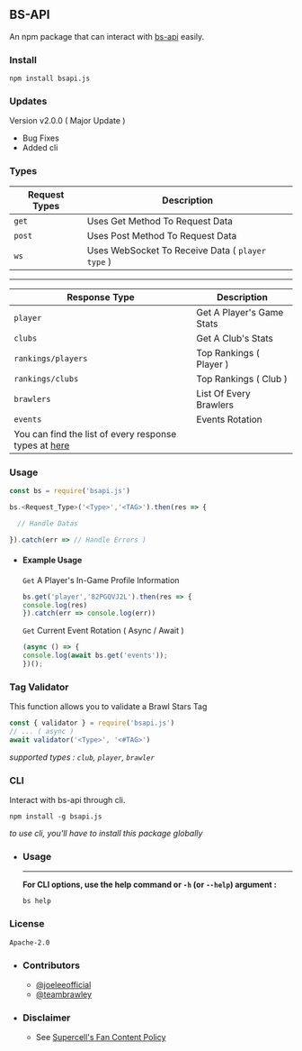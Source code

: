 ## BS-API 

An npm package that can interact with [bs-api](https://cr.is-a.dev) easily.


### Install 
```
npm install bsapi.js
```

### Updates
 Version v2.0.0 ( Major Update )
> 
- Bug Fixes 
- Added cli

### Types 

| Request Types | Description |
| --------------|----------------|
| `get` | Uses Get Method To Request Data |
| `post` | Uses Post Method To Request Data |
| `ws` | Uses WebSocket To Receive Data ( `player type` ) |

______________________________________

| Response Type | Description |
| ----------- | --------------- |
| `player` | Get A Player's Game Stats |
| `clubs` | Get A Club's Stats |
| `rankings/players` | Top Rankings ( Player ) |
| `rankings/clubs` | Top Rankings ( Club ) |
| `brawlers` | List Of Every Brawlers |
| `events` | Events Rotation |
|  You can find the list of every response types at [here](https://github.com/brawlie/BrawlStars-Stats) |




### Usage 

```js
const bs = require('bsapi.js')

bs.<Request_Type>('<Type>','<TAG>').then(res => {

  // Handle Datas

}).catch(err => // Handle Errors )

```

- #### Example Usage
  
  `Get` A Player's In-Game Profile Information
  
   ```js
   bs.get('player','82PGQVJ2L').then(res => {
   console.log(res)
   }).catch(err => console.log(err))
  ```
  
  `Get` Current Event Rotation ( Async / Await )
 
   ```js
   (async () => {
   console.log(await bs.get('events'));
   })();
   ```
   
### Tag Validator 
This function allows you to validate a Brawl Stars Tag
```js
const { validator } = require('bsapi.js')
// ... ( async )
await validator('<Type>', '<#TAG>')
```
*supported types : `club`, `player`, `brawler`*

### CLI
Interact with bs-api through cli.
```
npm install -g bsapi.js
```
*to use cli, you'll have to install this package globally*

- ### Usage
  ---
  **For CLI options, use the help command or `-h` (or `--help`) argument :**
  
  ```
  bs help
  ```

### License 
```Apache-2.0```

- ### Contributors

  - [@joeleeofficial](https://github.com/joeleeofficial)
  - [@teambrawley](https://github.com/brawlie)

- ### Disclaimer
  - See [Supercell's Fan Content Policy](https://supercell.com/en/fan-content-policy/)
